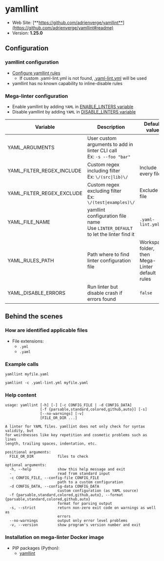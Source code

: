 <!-- markdownlint-disable MD033 MD041 -->
<!-- Generated by .automation/build.py, please do not update manually -->
# yamllint

- Web Site: [**https://github.com/adrienverge/yamllint**](https://github.com/adrienverge/yamllint#readme)
- Version: **1.25.0**

## Configuration

### yamllint configuration

- [Configure yamllint rules](https://yamllint.readthedocs.io/en/stable/configuration.html#configuration)
  - If custom .yaml-lint.yml is not found, [.yaml-lint.yml](https://github.com/nvuillam/mega-linter/tree/master/TEMPLATES/.yaml-lint.yml) will be used
- yamllint has no known capability to inline-disable rules

### Mega-linter configuration

- Enable yamllint by adding `YAML` in [ENABLE_LINTERS variable](https://github.com/nvuillam/mega-linter#activation-and-deactivation)
- Disable yamllint by adding `YAML` in [DISABLE_LINTERS variable](https://github.com/nvuillam/mega-linter#activation-and-deactivation)

| Variable | Description | Default value |
| ----------------- | -------------- | -------------- |
| YAML_ARGUMENTS | User custom arguments to add in linter CLI call<br/>Ex: `-s --foo "bar"` |  |
| YAML_FILTER_REGEX_INCLUDE | Custom regex including filter<br/>Ex: `\/(src\|lib)\/` | Include every file |
| YAML_FILTER_REGEX_EXCLUDE | Custom regex excluding filter<br/>Ex: `\/(test\|examples)\/` | Exclude no file |
| YAML_FILE_NAME | yamllint configuration file name</br>Use `LINTER_DEFAULT` to let the linter find it | `.yaml-lint.yml` |
| YAML_RULES_PATH | Path where to find linter configuration file | Workspace folder, then Mega-Linter default rules |
| YAML_DISABLE_ERRORS | Run linter but disable crash if errors found | `false` |

## Behind the scenes

### How are identified applicable files

- File extensions:
  - `.yml`
  - `.yaml`


### Example calls

```shell
yamllint myfile.yaml
```

```shell
yamllint -c .yaml-lint.yml myfile.yaml
```


### Help content

```shell
usage: yamllint [-h] [-] [-c CONFIG_FILE | -d CONFIG_DATA]
                [-f {parsable,standard,colored,github,auto}] [-s]
                [--no-warnings] [-v]
                [FILE_OR_DIR ...]

A linter for YAML files. yamllint does not only check for syntax validity, but
for weirdnesses like key repetition and cosmetic problems such as lines
length, trailing spaces, indentation, etc.

positional arguments:
  FILE_OR_DIR           files to check

optional arguments:
  -h, --help            show this help message and exit
  -                     read from standard input
  -c CONFIG_FILE, --config-file CONFIG_FILE
                        path to a custom configuration
  -d CONFIG_DATA, --config-data CONFIG_DATA
                        custom configuration (as YAML source)
  -f {parsable,standard,colored,github,auto}, --format {parsable,standard,colored,github,auto}
                        format for parsing output
  -s, --strict          return non-zero exit code on warnings as well as
                        errors
  --no-warnings         output only error level problems
  -v, --version         show program's version number and exit

```

### Installation on mega-linter Docker image

- PIP packages (Python):
  - [yamllint](https://pypi.org/project/yamllint)
